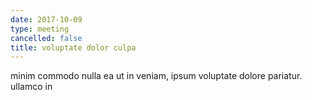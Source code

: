 ```yaml
---
date: 2017-10-09
type: meeting
cancelled: false
title: voluptate dolor culpa
---
```

minim commodo nulla ea ut in veniam, ipsum voluptate dolore pariatur. ullamco in
